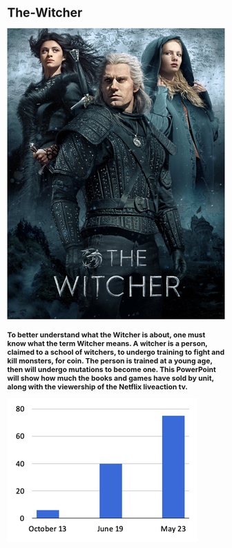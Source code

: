 # The-Witcher

![The Witcher](Witcher.jpg)


### To better understand what the Witcher is about, one must know what the term Witcher means. A witcher is a person, claimed to a school of witchers, to undergo training to fight and kill monsters, for coin. The person is trained at a young age, then will undergo mutations to become one. This PowerPoint will show how much the books and games have sold by unit, along with the viewership of the Netflix liveaction tv.



![Books Sales](Books.png)